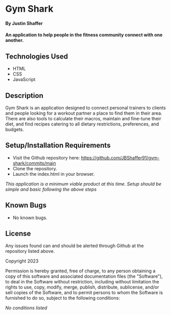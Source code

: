 # Gym Shark

#### By Justin Shaffer

#### An application to help people in the fitness community connect with one another.

## Technologies Used

* HTML
* CSS
* JavaScript

## Description

Gym Shark is an application designed to connect personal trainers to clients and people looking for a workout partner a place to find them in their area. There are also tools to calculate their macros, maintain and fine-tune their diet, and find recipes catering to all dietary restrictions, preferences, and budgets. 

## Setup/Installation Requirements

* Visit the Github repository here:
https://github.com/JBShaffer91/gym-shark/commits/main
* Clone the repository.
* Launch the index.html in your browser.

_This application is a minimum viable product at this time. Setup should be simple and basic following the above steps_

## Known Bugs

* No known bugs.

## License

Any issues found can and should be alerted through Github at the repository listed above.

Copyright 2023 

Permission is hereby granted, free of charge, to any person obtaining a copy of this software and associated documentation files (the "Software"), to deal in the Software without restriction, including without limitation the rights to use, copy, modify, merge, publish, distribute, sublicense, and/or sell copies of the Software, and to permit persons to whom the Software is furnished to do so, subject to the following conditions:

_No conditions listed_